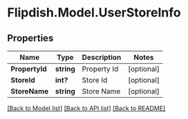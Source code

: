 # Flipdish.Model.UserStoreInfo
## Properties

Name | Type | Description | Notes
------------ | ------------- | ------------- | -------------
**PropertyId** | **string** | Property Id | [optional] 
**StoreId** | **int?** | Store Id | [optional] 
**StoreName** | **string** | Store Name | [optional] 

[[Back to Model list]](../README.md#documentation-for-models) [[Back to API list]](../README.md#documentation-for-api-endpoints) [[Back to README]](../README.md)

